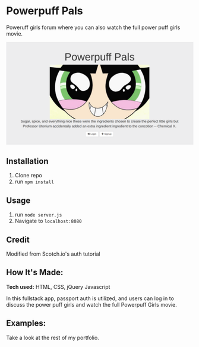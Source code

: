 # Powerpuff Pals
Poweruff girls forum where you can also watch the full power puff girls movie.

![screenshot of login](https://raw.githubusercontent.com/ehcodes/personal-auth/master/public/img/screenshot.png)

## Installation

1. Clone repo
2. run `npm install`

## Usage

1. run `node server.js`
2. Navigate to `localhost:8080`

## Credit
Modified from Scotch.io's auth tutorial

## How It's Made:

**Tech used:** HTML, CSS, jQuery Javascript

In this fullstack app, passport auth is utilized, and users can log in to discuss the power puff girls and watch the full Powerpuff Girls movie.

## Examples:
Take a look at the rest of my portfolio.
